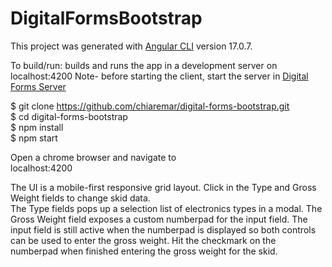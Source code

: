 # DigitalFormsBootstrap

This project was generated with [Angular CLI](https://github.com/angular/angular-cli) version 17.0.7.

To build/run: builds and runs the app in a development server on localhost:4200
Note- before starting the client, start the server in [Digital Forms Server](https://github.com/chiaremar/digital-forms-server.git)

$ git clone https://github.com/chiaremar/digital-forms-bootstrap.git  
$ cd digital-forms-bootstrap  
$ npm install  
$ npm start

Open a chrome browser and navigate to  
localhost:4200

The UI is a mobile-first responsive grid layout. Click in the Type and Gross Weight fields to change skid data.  
The Type fields pops up a selection list of electronics types in a modal. The Gross Weight field exposes a custom numberpad for the input field. The input field is still active when the numberpad is displayed so both controls can be used to enter the gross weight. Hit the checkmark on the numberpad when finished entering the gross weight for the skid.




